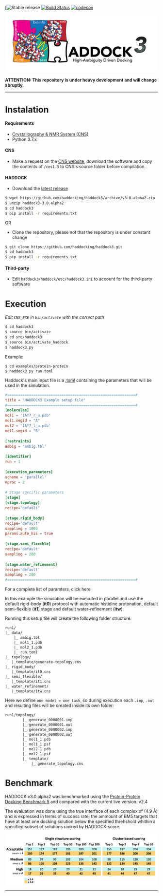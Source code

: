 [![Stable release](https://badgen.net/badge/release/3.0.a1/orange)
[![Build Status](http://alembick.science.uu.nl:8080/buildStatus/icon?job=haddock3%2Fmaster)](http://alembick.science.uu.nl:8080/job/haddock3/job/master/)
[![codecov](https://codecov.io/gh/haddocking/haddock3/branch/master/graph/badge.svg?token=K2UshyxoRu)](https://codecov.io/gh/haddocking/haddock3)

![HADDOCK3](docs/media/HADDOCK3-logo.png)


**ATTENTION: This repository is under heavy development and will change abruptly.**

***
    
# Instalation

#### Requirements
 * [Crystallography & NMR System (CNS)](http://cns-online.org/v1.3/)
 * Python 3.7.x

#### CNS
 * Make a request on the [CNS website](http://cns-online.org/v1.3/), download the software and copy the contents of `/cns1.3` to CNS's source folder before compilation.

#### HADDOCK

 * Download the [latest release](https://github.com/haddocking/haddock3/releases)

```bash
$ wget https://github.com/haddocking/haddock3/archive/v3.0.alpha2.zip
$ unzip haddock3-3.0.alpha2
$ cd haddock3
$ pip install -r requirements.txt
```
 OR

 * Clone the repository, please not that the repository is under constant change 

```bash
$ git clone https://github.com/haddocking/haddock3.git
$ cd haddock3
$ pip install -r requirements.txt
```

#### Third-party
* Edit `haddock3/haddock/etc/haddock3.ini` to account for the third-party software

# Execution

*Edit `CNS_EXE` in `bin/activate` with the correct path*

```bash
$ cd haddock3
$ source bin/activate
$ cd src/haddock3
$ source bin/activate_haddock
$ haddock3.py
```

Example:
```
$ cd examples/protein-protein
$ haddock3.py run.toml
```

Haddock's main input file is a [.toml](https://github.com/toml-lang/toml) containing the parameters that will be used in the simulation.

```toml
#===========================================================#
title = "HADDOCK3 Example setup file"
#===========================================================#
[molecules]
mol1 = '1AY7_r_u.pdb'
mol1.segid = "A"
mol2 = '1AY7_l_u.pdb'
mol1.segid = "B"

[restraints]
ambig = 'ambig.tbl'

[identifier]
run = 1

[execution_parameters]
scheme = 'parallel'
nproc = 2

# Stage specific parameters
[stage]
[stage.topology]
recipe='default'

[stage.rigid_body]
recipe='default'
sampling = 1000
params.auto_his = true

[stage.semi_flexible]
recipe='default'
sampling = 200

[stage.water_refinement]
recipe='default'
sampling = 200
#===========================================================#
```

For a complete list of paramters, click here <under-construction> 

In this example the simulation will be executed in parallel and use the default rigid-body (**it0**) protocol with automatic histidine protonation, default semi-flexible (**it1**) stage and default water-refinement (**itw**).

Running this setup file will create the following folder structure:

```
run1/
|_ data/
    |_ ambig.tbl
    |_ mol1_1.pdb
    |_ mol2_1.pdb
    |_ run.toml
|_ topology/
   |_template/generate-topology.cns
|_ rigid_body/
   |_template/it0.cns
|_ semi_flexible/
   |_template/it1.cns
|_ water_refinement/
   |_template/itw.cns
```

Here we define `one model = one task`, so during execution each `.inp`, `.out` and resulting files will be created 
inside its own folder:

```
run1/topology/
        |_ generate_0000001.inp
        |_ generate_0000001.out
        |_ generate_0000002.inp
        |_ generate_0000002.out
        |_ mol1_1.pdb
        |_ mol1_1.psf
        |_ mol2_1.pdb
        |_ mol2_1.psf
        |_ template/
            |_ generate_topology.cns
```

# Benchmark

HADDOCK v3.0 alpha2 was benchmarked using the [Protein-Protein Docking Benchmark 5](https://github.com/haddocking/BM5-clean) and compared with the current live version. v2.4

The evaluation was done using the true interface of each complex of (4.9 Å) and is expressed in terms of success rate; the ammount of BM5 targets that have at least one docking solution below the specified threhshold whithin a specified subset of solutions ranked by HADDOCK-score.


![BM5](docs/media/haddock3-0-0-alpha2-BM5.png)
***
